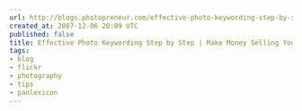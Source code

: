```yaml
---
url: http://blogs.photopreneur.com/effective-photo-keywording-step-by-step
created_at: 2007-12-06 20:09 UTC
published: false
title: Effective Photo Keywording Step by Step | Make Money Selling Your Photos
tags:
- blog
- flickr
- photography
- tips
- panlexicon
---
```



